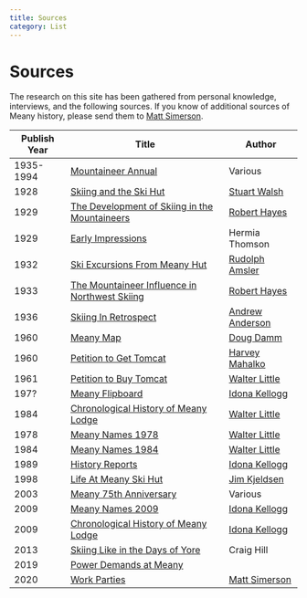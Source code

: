 ```yaml
---
title: Sources
category: List
---
```

# Sources

The research on this site has been gathered from personal knowledge, interviews, and the following sources. If you know of additional sources of Meany history, please send them to [Matt Simerson](/Person/Matt-Simerson).

| Publish Year | Title | Author |
| ------------ | ----- | ------ |
| 1935-1994 | [Mountaineer Annual](/Mountaineer-Annual) | Various
| 1928 | [Skiing and the Ski Hut][hut] | [Stuart Walsh](/Person/Stuart-Walsh)
| 1929 | [The Development of Skiing in the Mountaineers][dev] | [Robert Hayes][rh]
| 1929 | [Early Impressions](Early-Impressions) | Hermia Thomson
| 1932 | [Ski Excursions From Meany Hut][go] | [Rudolph Amsler](/Person/Rudolph-Amsler)
| 1933 | [The Mountaineer Influence in Northwest Skiing][mis] | [Robert Hayes][rh]
| 1936 | [Skiing In Retrospect][sir] | [Andrew Anderson](/Person/Andrew-Anderson)
| 1960 | [Meany Map](Meany-Map) | [Doug Damm](/Person/Doug-Damm) |
| 1960 | [Petition to Get Tomcat](/Machine/Tomcat/Petition) | [Harvey Mahalko](/Person/Harvey-Mahalko) |
| 1961 | [Petition to Buy Tomcat](/Machine/Tomcat/Buy) | [Walter Little][wl]
| 197? | [Meany Flipboard](Flipboard) | [Idona Kellogg][ik] |
| 1984 | [Chronological History of Meany Lodge](/History/Walt) | [Walter Little][wl]
| 1978 | [Meany Names 1978](Names-Walt-1978) | [Walter Little][wl]
| 1984 | [Meany Names 1984](Names-Walt) | [Walter Little][wl]
| 1989 | [History Reports](/History/Reports) | [Idona Kellogg][ik]
| 1998 | [Life At Meany Ski Hut][life] | [Jim Kjeldsen](/Person/Jim-Kjeldsen)
| 2003 | [Meany 75th Anniversary](Anniversary#75th) | Various |
| 2009 | [Meany Names 2009](Names-2009) | [Idona Kellogg][ik]
| 2009 | [Chronological History of Meany Lodge](/History/Idona) | [Idona Kellogg][ik]
| 2013 | [Skiing Like in the Days of Yore][yore] | Craig Hill
| 2019 | [Power Demands at Meany][power]
| 2020 | [Work Parties](Work-Parties) | [Matt Simerson](/Person/Matt-Simerson)


[dev]:  /History/The-Development-of-Skiing-in-the-Mountaineers
[go]:   /Ski-Excursions-From-Meany-Hut
[hut]:  /Skiing-and-the-Ski-Hut
[life]: /Life-At-Meany-Ski-Hut
[ik]:   /Person/Idona-Kellogg
[mis]:  /The-Mountaineer-Influence-in-Northwest-Skiing
[rh]:   /Person/Robert-Hayes
[power]: /Electrical-Power-System
[sir]:  /Skiing-in-Retrospect
[wl]:   /Person/Walter-Little
[yore]: https://www.theolympian.com/outdoors/article25316305.html